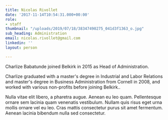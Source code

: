 ```yaml
---
title: Nicolas Rivollet
date: '2017-11-14T10:54:31.000+00:00'
role:
- staff
thumbnail: "/uploads/2019/07/18/38347490275_041d3f1363_o.jpg"
sub_heading: Administration
email: nicolas.rivollet@gmail.com
linkedin: ''
layout: person

---
```

Charlize Babatunde joined Belkirk in 2015 as Head of Administration.

Charlize graduated with a master's degree in Industrial and Labor Relations and master's degree in Business Administration from Cornell in 2008, and worked with various non-profits before joining Belkirk..

Nulla vitae elit libero, a pharetra augue. Aenean eu leo quam. Pellentesque ornare sem lacinia quam venenatis vestibulum. Nullam quis risus eget urna mollis ornare vel eu leo. Cras mattis consectetur purus sit amet fermentum. Aenean lacinia bibendum nulla sed consectetur.